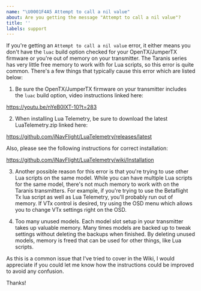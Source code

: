 ```yaml
---
name: "\U0001F4A5 Attempt to call a nil value"
about: Are you getting the message "Attempt to call a nil value"?
title: ''
labels: support
---
```


If you're getting an `Attempt to call a nil value` error, it either means you don't have the `luac` build option checked for your OpenTX/JumperTX firmware or you're out of memory on your transmitter.  The Taranis series has very little free memory to work with for Lua scripts, so this error is quite common.  There's a few things that typically cause this error which are listed below:

1) Be sure the OpenTX/JumperTX firmware on your transmitter includes the `luac` build option, video instructions linked here:

https://youtu.be/nYeB0IXT-10?t=283

2) When installing Lua Telemetry, be sure to download the latest LuaTelemetry.zip linked here:

https://github.com/iNavFlight/LuaTelemetry/releases/latest

Also, please see the following instructions for correct installation:

https://github.com/iNavFlight/LuaTelemetry/wiki/Installation

3) Another possible reason for this error is that you're trying to use other Lua scripts on the same model. While you can have multiple Lua scripts for the same model, there's not much memory to work with on the Taranis transmitters. For example, if you're trying to use the Betaflight Tx lua script as well as Lua Telemetry, you'll probably run out of memory.  If VTx control is desired, try using the OSD menu which allows you to change VTx settings right on the OSD.

4) Too many unused models. Each model slot setup in your transmitter takes up valuable memory.  Many times models are backed up to tweak settings without deleting the backups when finished.  By deleting unused models, memory is freed that can be used for other things, like Lua scripts.

As this is a common issue that I've tried to cover in the Wiki, I would appreciate if you could let me know how the instructions could be improved to avoid any confusion.

Thanks!
